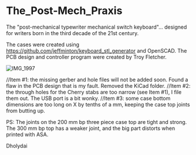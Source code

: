 # The_Post-Mech_Praxis
The "post-mechanical typewriter mechanical switch keyboard"... designed for writers born in the third decade of the 21st century.

The cases were created using https://github.com/jeffminton/keyboard_stl_generator and OpenSCAD.
The PCB design and controller program were created by Troy Fletcher.

![IMG_1997](https://github.com/Dholydai/The_Post-Mech_Praxis/assets/116427384/7d9906ec-d64b-45fb-8165-cec530d671c4)

//Item #1: the missing gerber and hole files will not be added soon. Found a flaw in the PCB design that is my fault. Removed the KiCad folder.
//Item #2: the through holes for the Cherry stabs are too narrow (see Item #1), I file them out. The USB port is a bit wonky.
//Item #3: some case bottom dimensions are too long on X by tenths of a mm, keeping the case top joints from butting up.

PS: The joints on the 200 mm bp three piece case top are tight and strong. The 300 mm bp top has a weaker joint, and the big part distorts when printed with ASA.

Dholydai
